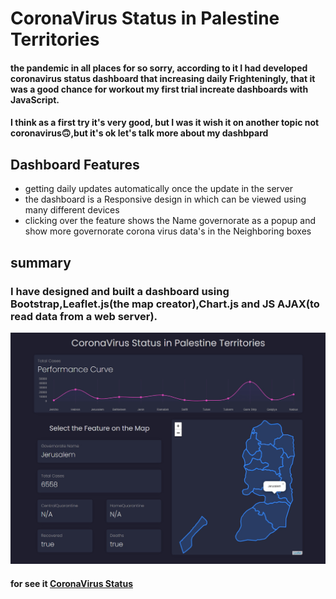 # CoronaVirus Status in Palestine Territories
#### the pandemic in all places for so sorry, according to it I had developed coronavirus status dashboard that increasing daily Frighteningly, that it was a good chance for workout my first trial increate dashboards with JavaScript.
#### I think as a first try it's very good, but I was it wish it on another topic not coronavirus🙃,but it's ok let's talk more about my dashbpard

## Dashboard Features
- getting daily updates automatically once the update in the server
- the dashboard is a Responsive design in which can be viewed using many different devices
- clicking over the feature shows the Name governorate as a popup and show more governorate corona virus data's in the Neighboring boxes
## summary
### I have designed and built a dashboard using Bootstrap,Leaflet.js(the map creator),Chart.js and JS AJAX(to read data from a web server).
![image of my dashboard](img/dashboard.jpg)
#### for see it [CoronaVirus Status](https://coronavirusinps.netlify.app)
